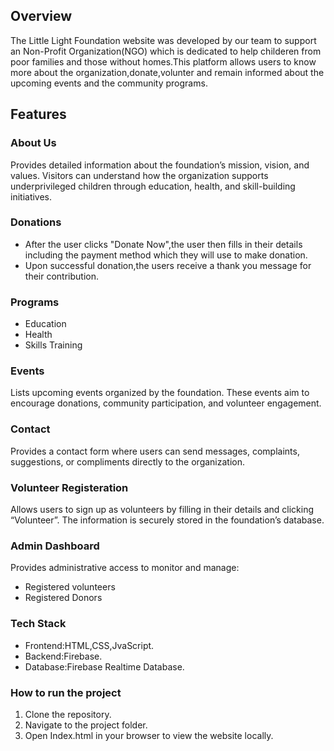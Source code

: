 ## Overview
The Little Light Foundation website was developed by our team to support an Non-Profit Organization(NGO) which is dedicated to help childeren from poor families and those without homes.This platform allows users to know more about the organization,donate,volunter and remain informed about the upcoming events and the community programs.

## Features
### About Us
Provides detailed information about the foundation’s mission, vision, and values. Visitors can understand how the organization supports underprivileged children through education, health, and skill-building initiatives.
### Donations
* After the user clicks "Donate Now",the user then fills in their details including the payment method which they will use to make donation.
* Upon successful donation,the users receive a thank you message for their contribution.
### Programs
* Education
* Health
* Skills Training
### Events
Lists upcoming events organized by the foundation.
These events aim to encourage donations, community participation, and volunteer engagement.
### Contact
Provides a contact form where users can send messages, complaints, suggestions, or compliments directly to the organization.
### Volunteer Registeration
Allows users to sign up as volunteers by filling in their details and clicking “Volunteer”.
The information is securely stored in the foundation’s database.
### Admin Dashboard
Provides administrative access to monitor and manage:
* Registered volunteers
* Registered Donors
### Tech Stack
* Frontend:HTML,CSS,JvaScript.
* Backend:Firebase.
* Database:Firebase Realtime Database.
### How to run the project
1. Clone the repository.
2. Navigate to the project folder.
3. Open Index.html in your browser to view the website locally.

